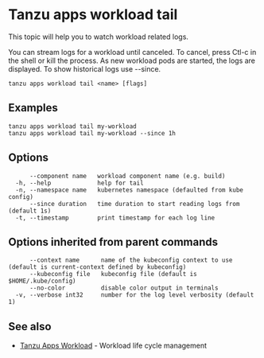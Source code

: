 # Tanzu apps workload tail

This topic will help you to watch workload related logs.

You can stream logs for a workload until canceled. To cancel, press Ctl-c in
the shell or kill the process. As new workload pods are started, the logs
are displayed. To show historical logs use --since.

```
tanzu apps workload tail <name> [flags]
```

## <a id="examples"></a>Examples

```
tanzu apps workload tail my-workload
tanzu apps workload tail my-workload --since 1h
```

## <a id="options"></a>Options

```
      --component name   workload component name (e.g. build)
  -h, --help             help for tail
  -n, --namespace name   kubernetes namespace (defaulted from kube config)
      --since duration   time duration to start reading logs from (default 1s)
  -t, --timestamp        print timestamp for each log line
```

## <a id="options inherited from parent commands"></a>Options inherited from parent commands

```
      --context name      name of the kubeconfig context to use (default is current-context defined by kubeconfig)
      --kubeconfig file   kubeconfig file (default is $HOME/.kube/config)
      --no-color          disable color output in terminals
  -v, --verbose int32     number for the log level verbosity (default 1)
```

## <a id="see-also"></a> See also

* [Tanzu Apps Workload](tanzu_apps_workload.md) - Workload life cycle management
